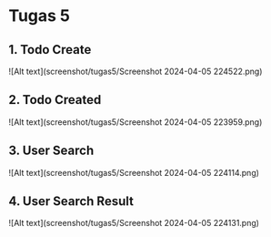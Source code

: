 # Tugas 5

## 1. Todo Create
![Alt text](screenshot/tugas5/Screenshot 2024-04-05 224522.png)
## 2. Todo Created
![Alt text](screenshot/tugas5/Screenshot 2024-04-05 223959.png)
## 3. User Search
![Alt text](screenshot/tugas5/Screenshot 2024-04-05 224114.png)
## 4. User Search Result
![Alt text](screenshot/tugas5/Screenshot 2024-04-05 224131.png)
